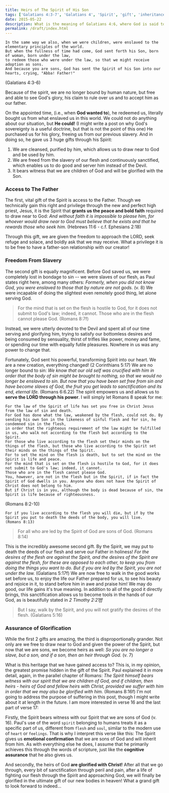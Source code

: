 ```yaml
---
title: Heirs of The Spirit of His Son
tags: ['Galatians 4:3-7', 'Galatians 4', 'Spirit', 'gift', 'inheritance', 'children', 'heirs', 'God', 'adoption', 'freedom', 'slavery', 'purification', 'sanctification', 'glorification', 'Romans 8', 'Romans 8:14', 'Galatians 5:16', 'appointed time', 'access to the father', 'transformation', 'assurance', 'heart']
date: 2015-05-22
description: What is the meaning of Galatians 4:6, where God is said to have sent the Spirit of his Son into our hearts? What is this great gift of his, and why should we care that we are sons of God?
permalink: /draft/index.html
---
```

```
In the same way we also, when we were children, were enslaved to the elementary principles of the world.
But when the fullness of time had come, God sent forth his Son, born of woman, born under the law,
to redeem those who were under the law, so that we might receive adoption as sons.
And because you are sons, God has sent the Spirit of his Son into our hearts, crying, "Abba! Father!"
```
(Galatians 4:3-6)

Because of the spirit, we are no longer bound by human nature, but free and able to see God's glory, his claim to rule over us and to accept him as our father.

On the appointed time, (i.e., when **God wanted to**), he redeemed us, literally bought us from what enslaved us in this world. We could not do anything about our situation, but **He could!** (I might write a post on why God's sovereignty is a useful doctrine, but that is not the point of this one) He purchased us for his glory, freeing us from our previous slavery. And in doing so, he gave us 3 huge gifts through his Spirit:

1. We are cleansed, purified by him, which allows us to draw near to God and be used by him.
2. We are freed from the slavery of our flesh and continuously sanctified, which enables us to do good and server him instead of the Devil.
3. It bears witness that we are children of God and will be glorified with the Son.

### Access to The Father
The first, vital gift of the Spirit is access to the Father. Though we technically gain this right and privilege through the new and perfect high priest, Jesus, it is the Spirit that **grants us the peace and bold faith** required to draw near to God: *And without faith it is impossible to please him, for whoever would draw near to God must believe that he exists and that he rewards those who seek him.* (Hebrews 11:6 - c.f. Ephesians 2:18)

Through this gift, we are given the freedom to approach the LORD, seek refuge and solace, and boldly ask that we may receive. What a privilege it is to be free to have a father-son relationship with our creator!

### Freedom From Slavery
The second gift is equally magnificent. Before God saved us, we were completely lost in bondage to sin -- we were slaves of our flesh, as Paul states right here, among many others: *Formerly, when you did not know God, you were enslaved to those that by nature are not gods.* (v. 8) We were incapable of doing the slightest even remotely good thing, let alone serving God.

>For the mind that is set on the flesh is hostile to God, for it does not submit to God's law; indeed, it cannot.
>Those who are in the flesh cannot please God.
>(Romans 8:7f)

Instead, we were utterly devoted to the Devil and spent all of our time serving and glorifying him, trying to satisfy our bottomless desires and being consumed by sensuality, thirst of trifles like power, money and fame, or spending our time with equally futile pleasures. Nowhere in us was any power to change that.

Fortunately, God sent his powerful, transforming Spirit into our heart. We are a new creation, everything changed! (2 Corinthians 5:17) We are no longer bound to sin: *We know that our old self was crucified with him in order that the body of sin might be brought to nothing, so that we would no longer be enslaved to sin. But now that you have been set free from sin and have become slaves of God, the fruit you get leads to sanctification and its end, eternal life.* (Romans 6:6.22) The spirit empowers us and allows us to **serve the LORD through his power**. I will simply let Romans 8 speak for me:

```
For the law of the Spirit of life has set you free in Christ Jesus from the law of sin and death.
For God has done what the law, weakened by the flesh, could not do. By sending his own Son in the likeness of sinful flesh and for sin, he condemned sin in the flesh,
in order that the righteous requirement of the law might be fulfilled in us, who walk not according to the flesh but according to the Spirit.
For those who live according to the flesh set their minds on the things of the flesh, but those who live according to the Spirit set their minds on the things of the Spirit.
For to set the mind on the flesh is death, but to set the mind on the Spirit is life and peace.
For the mind that is set on the flesh is hostile to God, for it does not submit to God's law; indeed, it cannot.
Those who are in the flesh cannot please God.
You, however, are not in the flesh but in the Spirit, if in fact the Spirit of God dwells in you. Anyone who does not have the Spirit of Christ does not belong to him.
But if Christ is in you, although the body is dead because of sin, the Spirit is life because of righteousness.
```
(Romans 8:2-10)

```
For if you live according to the flesh you will die, but if by the Spirit you put to death the deeds of the body, you will live.
(Romans 8:13)
```

>For all who are led by the Spirit of God are sons of God.
>(Romans 8:14)

This is the incredibly awesome second gift. By the Spirit, we may put to death the deeds of our flesh and serve our Father in holiness! *For the desires of the flesh are against the Spirit, and the desires of the Spirit are against the flesh, for these are opposed to each other, to keep you from doing the things you want to do. But if you are led by the Spirit, you are not under the law.* (Galatians 5:17f) We are now free to walk in the good works set before us, to enjoy the life our Father prepared for us, to see his beauty and rejoice in it, to stand before him in awe and praise him! We may do good, our life gains it's true meaning. In addition to all of the good it directly brings, this sanctification allows us to become tools in the hands of our God, as is beautifully stated in *2 Timothy 2:21ff*

>But I say, walk by the Spirit, and you will not gratify the desires of the flesh.
>(Galatians 5:16)

### Assurance of Glorification
While the first 2 gifts are amazing, the third is disproportionally grander. Not only are we free to draw near to God and given the power of the Spirit, but now that we are sons, we become heirs as well: *So you are no longer a slave, but a son, and if a son, then an heir through God.* (v. 7)

What is this heritage that we have gained access to? This is, in my opinion, the greatest promise hidden in the gift of the Spirit. Paul explained it in more detail, again, in the parallel chapter of Romans: *The Spirit himself bears witness with our spirit that we are children of God, and if children, then heirs - heirs of God and fellow heirs with Christ, provided we suffer with him in order that we may also be glorified with him.* (Romans 8:16f) I'm not going to address the purpose of suffering in this post, though I might write about it at length in the future. I am more interested in verse 16 and the last part of verse 17:

Firstly, the Spirit bears witness with our Spirit that we are sons of God (v. 16). Paul's use of the word `spirit` belonging to humans treats it as a specific part of us, different from `flesh` and `soul`, similar to the modern use of `heart` or `feelings`. That is why I interpret this verse like this: The Spirit gives us **emotional confirmation** that we are sons of God and will inherit from him. As with everything else he does, I assume that he primarily achieves this through the words of scripture, just like the **cognitive assurance** that he also gives us.

And secondly, the heirs of God **are glorified with Christ!** After all that we go through, every bit of sanctification through peril and pain, after a life of fighting our flesh through the Spirit and approaching God, we will finally be glorified in the ultimate gift of our new bodies in heaven!
What a grand gift to look forward to indeed...
